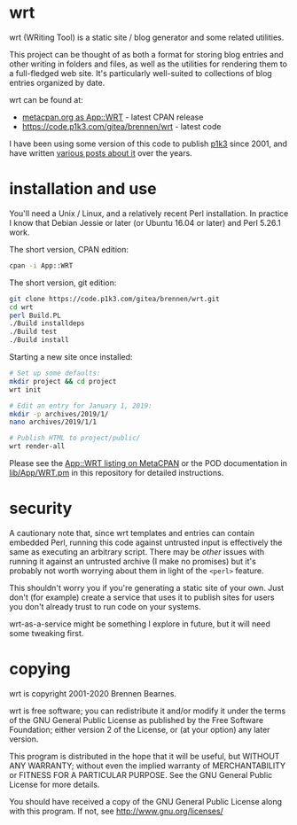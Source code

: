 wrt
===

wrt (WRiting Tool) is a static site / blog generator and some related
utilities.

This project can be thought of as both a format for storing blog entries and
other writing in folders and files, as well as the utilities for rendering them
to a full-fledged web site.  It's particularly well-suited to collections of
blog entries organized by date.

wrt can be found at:

  - [metacpan.org as App::WRT](https://metacpan.org/pod/App::WRT) - latest CPAN release
  - https://code.p1k3.com/gitea/brennen/wrt - latest code

I have been using some version of this code to publish
[p1k3](https://p1k3.com/) since 2001, and have written [various posts about
it](https://p1k3.com/topics/wrt/) over the years.

installation and use
====================

You'll need a Unix / Linux, and a relatively recent Perl installation.  In
practice I know that Debian Jessie or later (or Ubuntu 16.04 or later) and Perl
5.26.1 work.

The short version, CPAN edition:

```sh
cpan -i App::WRT
```

The short version, git edition:

```sh
git clone https://code.p1k3.com/gitea/brennen/wrt.git
cd wrt
perl Build.PL
./Build installdeps
./Build test
./Build install
```

Starting a new site once installed:

```sh
# Set up some defaults:
mkdir project && cd project
wrt init

# Edit an entry for January 1, 2019:
mkdir -p archives/2019/1/
nano archives/2019/1/1

# Publish HTML to project/public/
wrt render-all
```

Please see the [App::WRT listing on MetaCPAN][mc] or the POD documentation in
[lib/App/WRT.pm](lib/App/WRT.pm) in this repository for detailed instructions.

[mc]: https://metacpan.org/pod/App::WRT

security
========

A cautionary note that, since wrt templates and entries can contain embedded
Perl, running this code against untrusted input is effectively the same as
executing an arbitrary script.  There may be _other_ issues with running it
against an untrusted archive (I make no promises) but it's probably not worth
worrying about them in light of the `<perl>` feature.

This shouldn't worry you if you're generating a static site of your own.  Just
don't (for example) create a service that uses it to publish sites for users
you don't already trust to run code on your systems.

wrt-as-a-service might be something I explore in future, but it will need
some tweaking first.

copying
=======

wrt is copyright 2001-2020 Brennen Bearnes.

wrt is free software; you can redistribute it and/or modify it under the terms
of the GNU General Public License as published by the Free Software Foundation;
either version 2 of the License, or (at your option) any later version.

This program is distributed in the hope that it will be useful, but WITHOUT ANY
WARRANTY; without even the implied warranty of MERCHANTABILITY or FITNESS FOR A
PARTICULAR PURPOSE.  See the GNU General Public License for more details.

You should have received a copy of the GNU General Public License
along with this program.  If not, see http://www.gnu.org/licenses/

